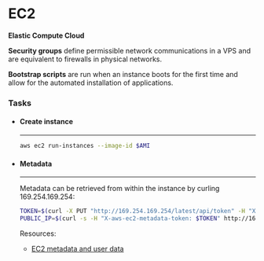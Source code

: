 # EC2

**Elastic Compute Cloud**

**Security groups** define permissible network communications in a VPS and are equivalent to firewalls in physical networks.

**Bootstrap scripts** are run when an instance boots for the first time and allow for the automated installation of applications.

### Tasks

<div class="grid cards" markdown>

-   #### Create instance

    ---

    ```sh
    aws ec2 run-instances --image-id $AMI
    ```

-   #### Metadata

    ---

    Metadata can be retrieved from within the instance by curling 169.254.169.254:

    ```sh
    TOKEN=$(curl -X PUT "http://169.254.169.254/latest/api/token" -H "X-aws-ec2-metadata-token-ttl-seconds: 21600")
    PUBLIC_IP=$(curl -s -H "X-aws-ec2-metadata-token: $TOKEN" http://169.254.169.254/latest/meta-data/public-ipv4)
    ```

    Resources:

    - [EC2 metadata and user data](https://awscli.amazonaws.com/v2/documentation/api/latest/reference/configure/export-credentials.html "PluralSight: AWS Certified Solutions Architect - Associate (SAA-C03) - EC2 metadata and user data")

</div>